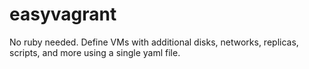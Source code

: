 # easyvagrant
No ruby needed. Define VMs with additional disks, networks, replicas, scripts, and more using a single yaml file.
